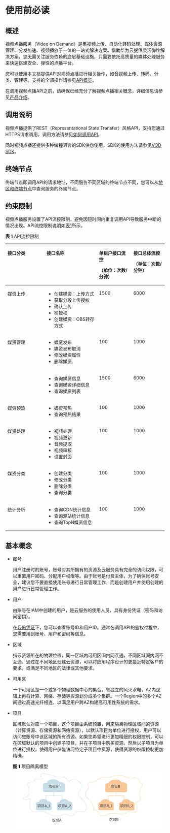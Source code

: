 # 使用前必读<a name="vod_04_0042"></a>

## 概述<a name="section1112914541201"></a>

视频点播服务（Video on Demand）是集视频上传、自动化转码处理、媒体资源管理、分发加速、视频播放于一体的一站式解决方案。借助华为云提供灵活弹性解决方案，您无需关注服务依赖的底层基础设施，只需要依托高质量的媒体处理服务来快速搭建安全、弹性的点播平台。

您可以使用本文档提供API对视频点播进行相关操作，如音视频上传、转码、分类、管理等。支持的全部操作请参见[API概览](API概览.md)。

在调用视频点播API之前，请确保已经充分了解视频点播相关概念，详细信息请参见[产品介绍](https://support.huaweicloud.com/productdesc-vod/vod030001.html)。

## 调用说明<a name="section8225115920203"></a>

视频点播提供了REST（Representational State Transfer）风格API，支持您通过HTTPS请求调用，调用方法请参见[如何调用API](如何调用-API.md)。

同时视频点播还提供多种编程语言的SDK供您使用，SDK的使用方法请参见[VOD SDK](https://support.huaweicloud.com/ssdk-vod/vod_05_0001.html)。

## 终端节点<a name="section499212013211"></a>

终端节点即调用API的请求地址，不同服务不同区域的终端节点不同，您可以从[地区和终端节点](https://developer.huaweicloud.com/endpoint?VOD)中查询服务的终端节点。

## 约束限制<a name="section9201064223"></a>

视频点播服务设置了API流控限制，避免因短时间内重复调用API导致服务中断的情况出现。API流控限制说明如[表1](#zh-cn_topic_0127891211_zh-cn_topic_0117998949_table1840871218433)所示。

**表 1**  API流控限制

<a name="zh-cn_topic_0127891211_zh-cn_topic_0117998949_table1840871218433"></a>
<table><thead align="left"><tr id="zh-cn_topic_0199026515_zh-cn_topic_0171436906_zh-cn_topic_0127891211_zh-cn_topic_0117998949_row4816229124312"><th class="cellrowborder" valign="top" width="24.517548245175483%" id="mcps1.2.5.1.1"><p id="zh-cn_topic_0199026515_zh-cn_topic_0171436906_p1458115160324"><a name="zh-cn_topic_0199026515_zh-cn_topic_0171436906_p1458115160324"></a><a name="zh-cn_topic_0199026515_zh-cn_topic_0171436906_p1458115160324"></a>接口分类</p>
</th>
<th class="cellrowborder" valign="top" width="32.8967103289671%" id="mcps1.2.5.1.2"><p id="zh-cn_topic_0199026515_zh-cn_topic_0171436906_p63461212173411"><a name="zh-cn_topic_0199026515_zh-cn_topic_0171436906_p63461212173411"></a><a name="zh-cn_topic_0199026515_zh-cn_topic_0171436906_p63461212173411"></a>接口名称</p>
</th>
<th class="cellrowborder" valign="top" width="21.547845215478453%" id="mcps1.2.5.1.3"><p id="zh-cn_topic_0199026515_zh-cn_topic_0171436906_zh-cn_topic_0127891211_zh-cn_topic_0117998949_p175028271469"><a name="zh-cn_topic_0199026515_zh-cn_topic_0171436906_zh-cn_topic_0127891211_zh-cn_topic_0117998949_p175028271469"></a><a name="zh-cn_topic_0199026515_zh-cn_topic_0171436906_zh-cn_topic_0127891211_zh-cn_topic_0117998949_p175028271469"></a>单租户接口流控</p>
<p id="zh-cn_topic_0199026515_zh-cn_topic_0171436906_zh-cn_topic_0127891211_zh-cn_topic_0117998949_p5818429174311"><a name="zh-cn_topic_0199026515_zh-cn_topic_0171436906_zh-cn_topic_0127891211_zh-cn_topic_0117998949_p5818429174311"></a><a name="zh-cn_topic_0199026515_zh-cn_topic_0171436906_zh-cn_topic_0127891211_zh-cn_topic_0117998949_p5818429174311"></a>（单位：次数/分钟）</p>
</th>
<th class="cellrowborder" valign="top" width="21.03789621037896%" id="mcps1.2.5.1.4"><p id="zh-cn_topic_0199026515_zh-cn_topic_0171436906_zh-cn_topic_0127891211_zh-cn_topic_0117998949_p15676132934613"><a name="zh-cn_topic_0199026515_zh-cn_topic_0171436906_zh-cn_topic_0127891211_zh-cn_topic_0117998949_p15676132934613"></a><a name="zh-cn_topic_0199026515_zh-cn_topic_0171436906_zh-cn_topic_0127891211_zh-cn_topic_0117998949_p15676132934613"></a>接口总体流控</p>
<p id="zh-cn_topic_0199026515_zh-cn_topic_0171436906_zh-cn_topic_0127891211_zh-cn_topic_0117998949_p1818929184311"><a name="zh-cn_topic_0199026515_zh-cn_topic_0171436906_zh-cn_topic_0127891211_zh-cn_topic_0117998949_p1818929184311"></a><a name="zh-cn_topic_0199026515_zh-cn_topic_0171436906_zh-cn_topic_0127891211_zh-cn_topic_0117998949_p1818929184311"></a>（单位：次数/分钟）</p>
</th>
</tr>
</thead>
<tbody><tr id="zh-cn_topic_0199026515_zh-cn_topic_0171436906_zh-cn_topic_0127891211_zh-cn_topic_0117998949_row127964129432"><td class="cellrowborder" valign="top" width="24.517548245175483%" headers="mcps1.2.5.1.1 "><p id="zh-cn_topic_0199026515_zh-cn_topic_0171436906_p1058171603218"><a name="zh-cn_topic_0199026515_zh-cn_topic_0171436906_p1058171603218"></a><a name="zh-cn_topic_0199026515_zh-cn_topic_0171436906_p1058171603218"></a>媒资上传</p>
</td>
<td class="cellrowborder" valign="top" width="32.8967103289671%" headers="mcps1.2.5.1.2 "><a name="zh-cn_topic_0199026515_zh-cn_topic_0171436906_ul184401204344"></a><a name="zh-cn_topic_0199026515_zh-cn_topic_0171436906_ul184401204344"></a><ul id="zh-cn_topic_0199026515_zh-cn_topic_0171436906_ul184401204344"><li>创建媒资：上传方式</li><li>获取分段上传授权</li><li>确认上传</li><li>桶授权</li><li>创建媒资：OBS转存方式</li></ul>
</td>
<td class="cellrowborder" valign="top" width="21.547845215478453%" headers="mcps1.2.5.1.3 "><p id="zh-cn_topic_0199026515_zh-cn_topic_0171436906_zh-cn_topic_0127891211_zh-cn_topic_0117998949_p6798212174314"><a name="zh-cn_topic_0199026515_zh-cn_topic_0171436906_zh-cn_topic_0127891211_zh-cn_topic_0117998949_p6798212174314"></a><a name="zh-cn_topic_0199026515_zh-cn_topic_0171436906_zh-cn_topic_0127891211_zh-cn_topic_0117998949_p6798212174314"></a><span>15</span>00</p>
</td>
<td class="cellrowborder" valign="top" width="21.03789621037896%" headers="mcps1.2.5.1.4 "><p id="zh-cn_topic_0199026515_zh-cn_topic_0171436906_zh-cn_topic_0127891211_zh-cn_topic_0117998949_p3798191213434"><a name="zh-cn_topic_0199026515_zh-cn_topic_0171436906_zh-cn_topic_0127891211_zh-cn_topic_0117998949_p3798191213434"></a><a name="zh-cn_topic_0199026515_zh-cn_topic_0171436906_zh-cn_topic_0127891211_zh-cn_topic_0117998949_p3798191213434"></a><span>6</span>000</p>
</td>
</tr>
<tr id="zh-cn_topic_0199026515_zh-cn_topic_0171436906_zh-cn_topic_0127891211_zh-cn_topic_0117998949_row19801712134311"><td class="cellrowborder" rowspan="2" valign="top" width="24.517548245175483%" headers="mcps1.2.5.1.1 "><p id="zh-cn_topic_0199026515_zh-cn_topic_0171436906_p858118160326"><a name="zh-cn_topic_0199026515_zh-cn_topic_0171436906_p858118160326"></a><a name="zh-cn_topic_0199026515_zh-cn_topic_0171436906_p858118160326"></a>媒资管理</p>
</td>
<td class="cellrowborder" valign="top" width="32.8967103289671%" headers="mcps1.2.5.1.2 "><a name="zh-cn_topic_0199026515_zh-cn_topic_0171436906_ul12547434123813"></a><a name="zh-cn_topic_0199026515_zh-cn_topic_0171436906_ul12547434123813"></a><ul id="zh-cn_topic_0199026515_zh-cn_topic_0171436906_ul12547434123813"><li>媒资发布</li><li>媒资发布取消</li><li>修改媒资属性</li><li>删除媒资</li></ul>
</td>
<td class="cellrowborder" valign="top" width="21.547845215478453%" headers="mcps1.2.5.1.3 "><p id="zh-cn_topic_0199026515_zh-cn_topic_0171436906_zh-cn_topic_0127891211_zh-cn_topic_0117998949_p2080311217433"><a name="zh-cn_topic_0199026515_zh-cn_topic_0171436906_zh-cn_topic_0127891211_zh-cn_topic_0117998949_p2080311217433"></a><a name="zh-cn_topic_0199026515_zh-cn_topic_0171436906_zh-cn_topic_0127891211_zh-cn_topic_0117998949_p2080311217433"></a><span>1</span>00</p>
</td>
<td class="cellrowborder" valign="top" width="21.03789621037896%" headers="mcps1.2.5.1.4 "><p id="zh-cn_topic_0199026515_zh-cn_topic_0171436906_zh-cn_topic_0127891211_zh-cn_topic_0117998949_p180319127430"><a name="zh-cn_topic_0199026515_zh-cn_topic_0171436906_zh-cn_topic_0127891211_zh-cn_topic_0117998949_p180319127430"></a><a name="zh-cn_topic_0199026515_zh-cn_topic_0171436906_zh-cn_topic_0127891211_zh-cn_topic_0117998949_p180319127430"></a><span>1</span>000</p>
</td>
</tr>
<tr id="zh-cn_topic_0199026515_zh-cn_topic_0171436906_zh-cn_topic_0127891211_zh-cn_topic_0117998949_row11804201284318"><td class="cellrowborder" valign="top" headers="mcps1.2.5.1.1 "><a name="zh-cn_topic_0199026515_zh-cn_topic_0171436906_ul1719615613382"></a><a name="zh-cn_topic_0199026515_zh-cn_topic_0171436906_ul1719615613382"></a><ul id="zh-cn_topic_0199026515_zh-cn_topic_0171436906_ul1719615613382"><li>查询媒资信息</li><li>查询媒资详细信息</li><li>查询媒资列表</li></ul>
</td>
<td class="cellrowborder" valign="top" headers="mcps1.2.5.1.2 "><p id="zh-cn_topic_0199026515_zh-cn_topic_0171436906_zh-cn_topic_0127891211_zh-cn_topic_0117998949_p108043122432"><a name="zh-cn_topic_0199026515_zh-cn_topic_0171436906_zh-cn_topic_0127891211_zh-cn_topic_0117998949_p108043122432"></a><a name="zh-cn_topic_0199026515_zh-cn_topic_0171436906_zh-cn_topic_0127891211_zh-cn_topic_0117998949_p108043122432"></a><span>1500</span></p>
</td>
<td class="cellrowborder" valign="top" headers="mcps1.2.5.1.3 "><p id="zh-cn_topic_0199026515_zh-cn_topic_0171436906_zh-cn_topic_0127891211_zh-cn_topic_0117998949_p1080514129431"><a name="zh-cn_topic_0199026515_zh-cn_topic_0171436906_zh-cn_topic_0127891211_zh-cn_topic_0117998949_p1080514129431"></a><a name="zh-cn_topic_0199026515_zh-cn_topic_0171436906_zh-cn_topic_0127891211_zh-cn_topic_0117998949_p1080514129431"></a>6000</p>
</td>
</tr>
<tr id="zh-cn_topic_0199026515_zh-cn_topic_0171436906_row418261416457"><td class="cellrowborder" valign="top" width="24.517548245175483%" headers="mcps1.2.5.1.1 "><p id="zh-cn_topic_0199026515_zh-cn_topic_0171436906_p27518159459"><a name="zh-cn_topic_0199026515_zh-cn_topic_0171436906_p27518159459"></a><a name="zh-cn_topic_0199026515_zh-cn_topic_0171436906_p27518159459"></a>媒资预热</p>
</td>
<td class="cellrowborder" valign="top" width="32.8967103289671%" headers="mcps1.2.5.1.2 "><a name="zh-cn_topic_0199026515_zh-cn_topic_0171436906_ul77581594520"></a><a name="zh-cn_topic_0199026515_zh-cn_topic_0171436906_ul77581594520"></a><ul id="zh-cn_topic_0199026515_zh-cn_topic_0171436906_ul77581594520"><li>媒资预热</li><li>查询预热结果</li></ul>
</td>
<td class="cellrowborder" valign="top" width="21.547845215478453%" headers="mcps1.2.5.1.3 "><p id="zh-cn_topic_0199026515_zh-cn_topic_0171436906_p676131515454"><a name="zh-cn_topic_0199026515_zh-cn_topic_0171436906_p676131515454"></a><a name="zh-cn_topic_0199026515_zh-cn_topic_0171436906_p676131515454"></a><span>1</span>00</p>
</td>
<td class="cellrowborder" valign="top" width="21.03789621037896%" headers="mcps1.2.5.1.4 "><p id="zh-cn_topic_0199026515_zh-cn_topic_0171436906_p476181534516"><a name="zh-cn_topic_0199026515_zh-cn_topic_0171436906_p476181534516"></a><a name="zh-cn_topic_0199026515_zh-cn_topic_0171436906_p476181534516"></a><span>1</span>000</p>
</td>
</tr>
<tr id="zh-cn_topic_0199026515_zh-cn_topic_0171436906_row15776151118364"><td class="cellrowborder" valign="top" width="24.517548245175483%" headers="mcps1.2.5.1.1 "><p id="zh-cn_topic_0199026515_zh-cn_topic_0171436906_p13845152410425"><a name="zh-cn_topic_0199026515_zh-cn_topic_0171436906_p13845152410425"></a><a name="zh-cn_topic_0199026515_zh-cn_topic_0171436906_p13845152410425"></a>媒资处理</p>
</td>
<td class="cellrowborder" valign="top" width="32.8967103289671%" headers="mcps1.2.5.1.2 "><a name="zh-cn_topic_0199026515_zh-cn_topic_0171436906_ul1884152011425"></a><a name="zh-cn_topic_0199026515_zh-cn_topic_0171436906_ul1884152011425"></a><ul id="zh-cn_topic_0199026515_zh-cn_topic_0171436906_ul1884152011425"><li>视频处理</li><li>视频更新</li><li>音频提取</li><li>视频审核</li><li>设置封面</li></ul>
</td>
<td class="cellrowborder" valign="top" width="21.547845215478453%" headers="mcps1.2.5.1.3 "><p id="zh-cn_topic_0199026515_zh-cn_topic_0171436906_zh-cn_topic_0127891211_zh-cn_topic_0117998949_p20801151219438"><a name="zh-cn_topic_0199026515_zh-cn_topic_0171436906_zh-cn_topic_0127891211_zh-cn_topic_0117998949_p20801151219438"></a><a name="zh-cn_topic_0199026515_zh-cn_topic_0171436906_zh-cn_topic_0127891211_zh-cn_topic_0117998949_p20801151219438"></a><span>1</span>00</p>
</td>
<td class="cellrowborder" valign="top" width="21.03789621037896%" headers="mcps1.2.5.1.4 "><p id="zh-cn_topic_0199026515_zh-cn_topic_0171436906_zh-cn_topic_0127891211_zh-cn_topic_0117998949_p208011312124316"><a name="zh-cn_topic_0199026515_zh-cn_topic_0171436906_zh-cn_topic_0127891211_zh-cn_topic_0117998949_p208011312124316"></a><a name="zh-cn_topic_0199026515_zh-cn_topic_0171436906_zh-cn_topic_0127891211_zh-cn_topic_0117998949_p208011312124316"></a><span>1</span>000</p>
</td>
</tr>
<tr id="zh-cn_topic_0199026515_zh-cn_topic_0171436906_zh-cn_topic_0127891211_zh-cn_topic_0117998949_row16807912154311"><td class="cellrowborder" valign="top" width="24.517548245175483%" headers="mcps1.2.5.1.1 "><p id="zh-cn_topic_0199026515_zh-cn_topic_0171436906_p2582131618325"><a name="zh-cn_topic_0199026515_zh-cn_topic_0171436906_p2582131618325"></a><a name="zh-cn_topic_0199026515_zh-cn_topic_0171436906_p2582131618325"></a>媒资分类</p>
</td>
<td class="cellrowborder" valign="top" width="32.8967103289671%" headers="mcps1.2.5.1.2 "><a name="zh-cn_topic_0199026515_zh-cn_topic_0171436906_ul173251927191916"></a><a name="zh-cn_topic_0199026515_zh-cn_topic_0171436906_ul173251927191916"></a><ul id="zh-cn_topic_0199026515_zh-cn_topic_0171436906_ul173251927191916"><li>创建分类</li><li>修改分类</li><li>删除分类</li><li>查询分类</li></ul>
</td>
<td class="cellrowborder" valign="top" width="21.547845215478453%" headers="mcps1.2.5.1.3 "><p id="zh-cn_topic_0199026515_zh-cn_topic_0171436906_zh-cn_topic_0127891211_zh-cn_topic_0117998949_p1380751216436"><a name="zh-cn_topic_0199026515_zh-cn_topic_0171436906_zh-cn_topic_0127891211_zh-cn_topic_0117998949_p1380751216436"></a><a name="zh-cn_topic_0199026515_zh-cn_topic_0171436906_zh-cn_topic_0127891211_zh-cn_topic_0117998949_p1380751216436"></a><span>1</span>00</p>
</td>
<td class="cellrowborder" valign="top" width="21.03789621037896%" headers="mcps1.2.5.1.4 "><p id="zh-cn_topic_0199026515_zh-cn_topic_0171436906_zh-cn_topic_0127891211_zh-cn_topic_0117998949_p3807512174311"><a name="zh-cn_topic_0199026515_zh-cn_topic_0171436906_zh-cn_topic_0127891211_zh-cn_topic_0117998949_p3807512174311"></a><a name="zh-cn_topic_0199026515_zh-cn_topic_0171436906_zh-cn_topic_0127891211_zh-cn_topic_0117998949_p3807512174311"></a><span>1</span>000</p>
</td>
</tr>
<tr id="zh-cn_topic_0199026515_zh-cn_topic_0171436906_row9194217564"><td class="cellrowborder" valign="top" width="24.517548245175483%" headers="mcps1.2.5.1.1 "><p id="zh-cn_topic_0199026515_zh-cn_topic_0171436906_p13582151617323"><a name="zh-cn_topic_0199026515_zh-cn_topic_0171436906_p13582151617323"></a><a name="zh-cn_topic_0199026515_zh-cn_topic_0171436906_p13582151617323"></a>统计分析</p>
</td>
<td class="cellrowborder" valign="top" width="32.8967103289671%" headers="mcps1.2.5.1.2 "><a name="zh-cn_topic_0199026515_zh-cn_topic_0171436906_ul1649083611519"></a><a name="zh-cn_topic_0199026515_zh-cn_topic_0171436906_ul1649083611519"></a><ul id="zh-cn_topic_0199026515_zh-cn_topic_0171436906_ul1649083611519"><li>查询CDN统计信息</li><li>查询源站统计信息</li><li>查询TopN媒资信息</li></ul>
</td>
<td class="cellrowborder" valign="top" width="21.547845215478453%" headers="mcps1.2.5.1.3 "><p id="zh-cn_topic_0199026515_zh-cn_topic_0171436906_p519182125617"><a name="zh-cn_topic_0199026515_zh-cn_topic_0171436906_p519182125617"></a><a name="zh-cn_topic_0199026515_zh-cn_topic_0171436906_p519182125617"></a>100</p>
</td>
<td class="cellrowborder" valign="top" width="21.03789621037896%" headers="mcps1.2.5.1.4 "><p id="zh-cn_topic_0199026515_zh-cn_topic_0171436906_p16191727563"><a name="zh-cn_topic_0199026515_zh-cn_topic_0171436906_p16191727563"></a><a name="zh-cn_topic_0199026515_zh-cn_topic_0171436906_p16191727563"></a>1000</p>
</td>
</tr>
</tbody>
</table>

## 基本概念<a name="section109381839122110"></a>

-   账号

    用户注册时的账号，账号对其所拥有的资源及云服务具有完全的访问权限，可以重置用户密码、分配用户权限等。由于账号是付费主体，为了确保账号安全，建议您不要直接使用账号进行日常管理工作，而是创建用户并使用创建的用户进行日常管理工作。

-   用户

    由账号在IAM中创建的用户，是云服务的使用人员，具有身份凭证（密码和访问密钥）。

    在[我的凭证](https://console.huaweicloud.com/iam/#/myCredential)下，您可以查看账号ID和用户ID。通常在调用API的鉴权过程中，您需要用到账号、用户和密码等信息。

-   区域

    指云资源所在的物理位置，同一区域内可用区间内网互通，不同区域间内网不互通。通过在不同地区创建云资源，可以将应用程序设计的更接近特定客户的要求，或满足不同地区的法律或其他要求。

-   可用区

    一个可用区是一个或多个物理数据中心的集合，有独立的风火水电，AZ内逻辑上再将计算、网络、存储等资源划分成多个集群。一个Region中的多个AZ间通过高速光纤相连，以满足用户跨AZ构建高可用性系统的需求。

-   项目

    区域默认对应一个项目，这个项目由系统预置，用来隔离物理区域间的资源（计算资源、存储资源和网络资源），以默认项目为单位进行授权，用户可以访问您账号中该区域的所有资源。如果您希望进行更加精细的权限控制，可以在区域默认的项目中创建子项目，并在子项目中购买资源，然后以子项目为单位进行授权，使得用户仅能访问特定子项目中资源，使得资源的权限控制更加精确。

    **图 1**  项目隔离模型<a name="zh-cn_topic_0171442213_zh-cn_topic_0169294976_fig1189614168311"></a>  
    ![](figures/项目隔离模型.gif "项目隔离模型")


